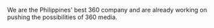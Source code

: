 
We are the Philippines' best 360 company and are already working on pushing the possibilities of 360 media.
